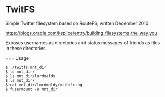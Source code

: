 TwitFS
======

Simple Twitter filesystem based on RouteFS, written December 2010

https://blogs.oracle.com/ksplice/entry/building_filesystems_the_way_you

Exposes usernames as directories and status messages of friends as files in these directories.

=== Usage

	$ ./twitfs mnt_dir
	$ ls mnt_dir/
	$ ls mnt_dir/lordmaldy
	$ ls mnt_dir/
	$ cat mnt_dir/lordmaldy/mithileshg
	$ fusermount -u mnt_dir
